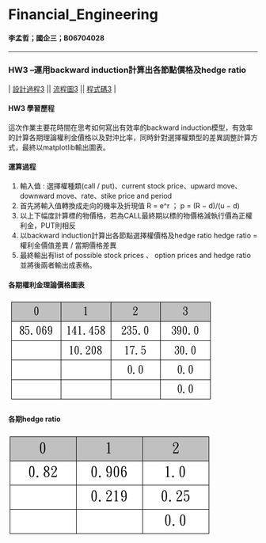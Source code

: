
# Financial_Engineering
#### 李孟哲；國企三；B06704028
*******
### HW3 –運用backward induction計算出各節點價格及hedge ratio
| [設計過程3][] || [流程圖3][] || [程式碼3][] |

  [設計過程3]:  https://github.com/mengjelee/Financial_Engineering/blob/master/hw3/HW3%E5%AD%B8%E7%BF%92%E6%AD%B7%E7%A8%8B.pdf  "設計過程3"
  [流程圖3]:  https://github.com/mengjelee/Financial_Engineering/blob/master/hw3/HW3%E6%B5%81%E7%A8%8B%E5%9C%96.pdf  "流程圖3"
  [程式碼3]:  https://github.com/mengjelee/Financial_Engineering/blob/master/hw3/hw3.ipynb    "程式碼3"

#### HW3 學習歷程
這次作業主要花時間在思考如何寫出有效率的backward induction模型，有效率的計算各期理論權利金價格以及對沖比率，同時針對選擇權類型的差異調整計算方式，最終以matplotlib輸出圖表。

#### 運算過程
1.	輸入值 : 選擇權種類(call / put)、current stock price、upward move、downward move、rate、stike price and period
2.	首先將輸入值轉換成走向的機率及折現值
R = e^r ； p = (R − d)/(u − d)
3.	 以上下幅度計算標的物價格，若為CALL最終期以標的物價格減執行價為正權利金，PUT則相反
4.	以backward induction計算出各節點選擇權價格及hedge ratio
hedge ratio = 權利金價值差異 / 當期價格差異
5.	最終輸出有list of possible stock prices 、 option prices and hedge ratio並將後兩者輸出成表格。

#### 各期權利金理論價格圖表
![各期權利金理論價格圖表](https://github.com/mengjelee/Financial_Engineering/blob/master/hw3/%E5%90%84%E6%9C%9F%E6%AC%8A%E5%88%A9%E9%87%91%E7%90%86%E8%AB%96%E5%83%B9%E6%A0%BC.png)
#### 各期hedge ratio
![各期hedge ratio](https://github.com/mengjelee/Financial_Engineering/blob/master/hw3/%E5%90%84%E6%9C%9Fhedge%20ratio.png)


